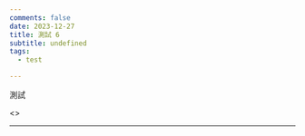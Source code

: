 ```yaml
---
comments: false
date: 2023-12-27
title: 測試 6
subtitle: undefined
tags:
  - test

---
```


測試


<div class=”compute”><>


---

